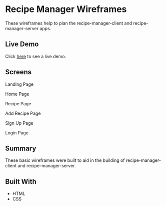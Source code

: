 # Recipe Manager Wireframes

These wireframes help to plan the recipe-manager-client and recipe-manager-server apps.

## Live Demo

Click [here]() to see a live demo.

## Screens

Landing Page

Home Page

Recipe Page

Add Recipe Page

Sign Up Page

Login Page

## Summary

These basic wireframes were built to aid in the building of recipe-manager-client and recipe-manager-server. 

## Built With

* HTML
* CSS

